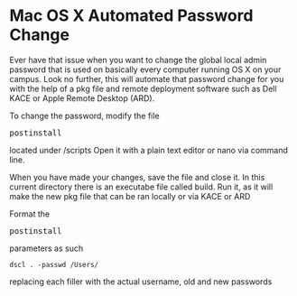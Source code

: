 # Mac OS X Automated Password Change
Ever have that issue when you want to change the global local admin password that is used on basically every computer running OS X on your campus. Look no further, this will automate that password change for you with the help of a pkg file and remote deployment software such as Dell KACE or Apple Remote Desktop (ARD).

To change the password, modify the file <pre>postinstall</pre> located under /scripts
Open it with a plain text editor or nano via command line.

When you have made your changes, save the file and close it.
In this current directory there is an executabe file called build. Run it, 
as it will make the new pkg file that can be ran locally or via KACE or ARD

Format the <pre>postinstall</pre> parameters as such
<pre><code>dscl . -passwd /Users/<username> <old-pass> <new-pass></code></pre>
replacing each filler with the actual username, old and new passwords
